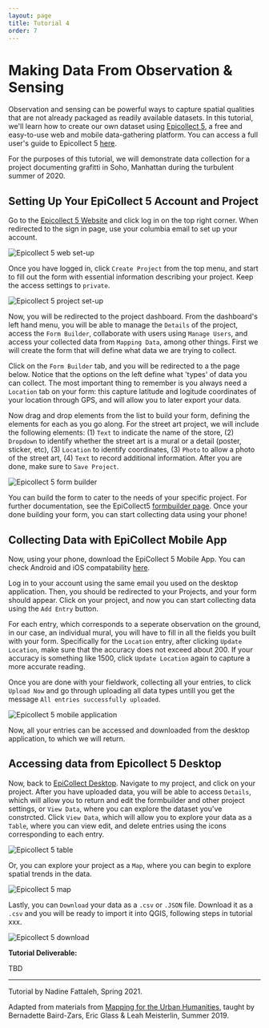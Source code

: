 ```yaml
---
layout: page
title: Tutorial 4
order: 7
---
```


# Making Data From Observation & Sensing


Observation and sensing can be powerful ways to capture spatial qualities that are not already packaged as readily available datasets. In this tutorial, we'll learn how to create our own dataset using [Epicollect 5](https://five.epicollect.net/), a free and easy-to-use web and mobile data-gathering platform. You can access a full user's guide to Epicollect 5 [here](https://docs.epicollect.net/). 

For the purposes of this tutorial, we will demonstrate data collection for a project documenting grafitti in Soho, Manhattan during the turbulent summer of 2020. 


## Setting Up Your EpiCollect 5 Account and Project 


Go to the [Epicollect 5 Website](https://five.epicollect.net/) and click log in on the top right corner. When redirected to the sign in page, use your columbia email to set up your account. 

![Epicollect 5 web set-up](/methods-in-spatial-research-sp2021/tutorials/assets/EpiCollect1.png)

Once you have logged in, click `Create Project` from the top menu, and start to fill out the form with essential information describing your project. Keep the access settings to `private`.  

![Epicollect 5 project set-up](/methods-in-spatial-research-sp2021/tutorials/assets/EpiCollect2.png)

Now, you will be redirected to the project dashboard. From the dashboard's left hand menu, you will be able to manage the `Details` of the project, access the `Form Builder`, collaborate with users using `Manage Users`, and access your collected data from `Mapping Data`, among other things. First we will create the form that will define what data we are trying to collect. 

Click on the `Form Builder` tab, and you will be redirected to a the page below. Notice that the options on the left define what 'types' of data you can collect. The most important thing to remember is you always need a `Location` tab on your form: this capture latitude and logitude coordinates of your location through GPS, and will allow you to later export your data. 

Now drag and drop elements from the list to build your form, defining the elements for each as you go along. For the street art project, we will include the following elements: (1) `Text` to indicate the name of the store, (2) `Dropdown` to identify whether the street art is a mural or a detail (poster, sticker, etc), (3) `Location` to identify coordinates, (3) `Photo` to allow a photo of the street art, (4) `Text` to record additional information. After you are done, make sure to `Save Project`.

![Epicollect 5 form builder](/methods-in-spatial-research-sp2021/tutorials/assets/EpiCollect3.png)

You can build the form to cater to the needs of your specific project. For further documentation, see the EpiCollect5 [formbuilder page](https://docs.epicollect.net/formbuilder/build-your-questionnaire). Once your done building your form, you can start collecting data using your phone!

## Collecting Data with EpiCollect Mobile App 

Now, using your phone, download the EpiCollect 5 Mobile App. You can check Android and iOS compatability [here](https://docs.epicollect.net/mobile-application/mobile-application). 

Log in to your account using the same email you used on the desktop application. Then, you should be redirected to your Projects, and your form should appear. Click on your project, and now you can start collecting data using the `Add Entry` button. 

For each entry, which corresponds to a seperate observation on the ground, in our case, an individual mural, you will have to fill in all the fields you built with your form. Specifically for the `Location` entry, after clicking `Update Location`, make sure that the accuracy does not exceed about 200. If your accuracy is something like 1500, click `Update Location` again to capture a more accurate reading. 

Once you are done with your fieldwork, collecting all your entries, to click `Upload Now` and go through uploading all data types untill you get the message `All entries successfully uploaded`. 

![Epicollect 5 mobile application](/methods-in-spatial-research-sp2021/tutorials/assets/EpiCollect4.png)

Now, all your entries can be accessed and downloaded from the desktop application, to which we will return. 

## Accessing data from Epicollect 5 Desktop 

Now, back to [EpiCollect Desktop](https://five.epicollect.net/). Navigate to my project, and click on your project. After you have uploaded data, you will be able to access `Details`, which will allow you to return and edit the formbuilder and other project settings, or `View Data`, where you can explore the dataset you've constrcted. Click `View Data`, which will allow you to explore your data as a `Table`, where you can view edit, and delete entries using the icons corresponding to each entry. 

![Epicollect 5 table](/methods-in-spatial-research-sp2021/tutorials/assets/EpiCollect5.png)

Or, you can explore your project as a `Map`, where you can begin to explore spatial trends in the data. 

![Epicollect 5 map](/methods-in-spatial-research-sp2021/tutorials/assets/EpiCollect6.png)

Lastly, you can `Download` your data as a `.csv` or `.JSON` file. Download it as a `.csv` and you will be ready to import it into QGIS, following steps in tutorial xxx. 

![Epicollect 5 download](/methods-in-spatial-research-sp2021/tutorials/assets/EpiCollect7.png)


**Tutorial Deliverable:** 

TBD

<!-- Before the beginning of the next class, create a spatial dataset that doesn't yet exist, but that can be produced through a single short session of field work or archival research. **Produce a simple map illustrating your work and upload it to the Deliverables folder.**

Your dataset can be produced using any combination of the methods above, and again, is not expected to be overly detailed or time-consuming to produce. The most important thing is that the subject of your data be interesting enough to you to continue working on as you develop your final project for the class. In the next session we'll use the datasets you create to explore strategies for static visualization. -->

---

Tutorial by Nadine Fattaleh, Spring 2021. 

Adapted from materials from [Mapping for the Urban Humanities](https://github.com/CenterForSpatialResearch/mapping_for_the_urban_humanities), taught by Bernadette Baird-Zars, Eric Glass & Leah Meisterlin, Summer 2019.

